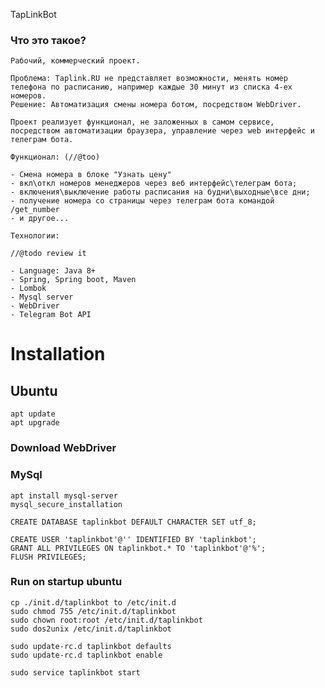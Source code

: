 TapLinkBot

### Что это такое?

    Рабочий, коммерческий проект.

    Проблема: Taplink.RU не представляет возможности, менять номер телефона по расписанию, например каждые 30 минут из списка 4-ех номеров.
    Решение: Автоматизация смены номера ботом, посредством WebDriver.

    Проект реализует функционал, не заложенных в самом сервисе, посредством автоматизации браузера, управление через web интерфейс и телеграм бота.

    Функционал: (//@too)

    - Смена номера в блоке "Узнать цену"
    - вкл\откл номеров менеджеров через веб интерфейс\телеграм бота;
    - включения\выключение работы расписания на будни\выходные\все дни;
    - получение номера со страницы через телеграм бота командой /get_number
    - и другое...

    Технологии:
    
    //@todo review it
    
    - Language: Java 8+ 
    - Spring, Spring boot, Maven
    - Lombok
    - Mysql server
    - WebDriver
    - Telegram Bot API

# Installation

## Ubuntu

    apt update
    apt upgrade

### Download WebDriver

### MySql

    apt install mysql-server
    mysql_secure_installation

    CREATE DATABASE taplinkbot DEFAULT CHARACTER SET utf_8;

    CREATE USER 'taplinkbot'@'' IDENTIFIED BY 'taplinkbot';
    GRANT ALL PRIVILEGES ON taplinkbot.* TO 'taplinkbot'@'%';
    FLUSH PRIVILEGES;

### Run on startup ubuntu

    cp ./init.d/taplinkbot to /etc/init.d
    sudo chmod 755 /etc/init.d/taplinkbot
    sudo chown root:root /etc/init.d/taplinkbot
    sudo dos2unix /etc/init.d/taplinkbot
    
    sudo update-rc.d taplinkbot defaults
    sudo update-rc.d taplinkbot enable
    
    sudo service taplinkbot start
